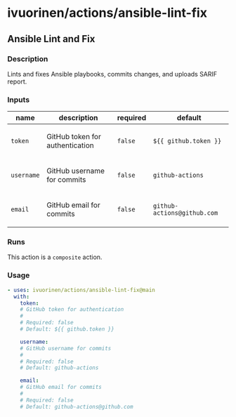 # ivuorinen/actions/ansible-lint-fix

## Ansible Lint and Fix

### Description

Lints and fixes Ansible playbooks, commits changes, and uploads SARIF report.

### Inputs

| name       | description                            | required | default                     |
|------------|----------------------------------------|----------|-----------------------------|
| `token`    | <p>GitHub token for authentication</p> | `false`  | `${{ github.token }}`       |
| `username` | <p>GitHub username for commits</p>     | `false`  | `github-actions`            |
| `email`    | <p>GitHub email for commits</p>        | `false`  | `github-actions@github.com` |

### Runs

This action is a `composite` action.

### Usage

```yaml
- uses: ivuorinen/actions/ansible-lint-fix@main
  with:
    token:
    # GitHub token for authentication
    #
    # Required: false
    # Default: ${{ github.token }}

    username:
    # GitHub username for commits
    #
    # Required: false
    # Default: github-actions

    email:
    # GitHub email for commits
    #
    # Required: false
    # Default: github-actions@github.com
```
